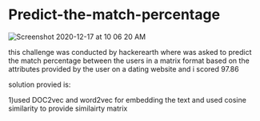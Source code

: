 # Predict-the-match-percentage
![Screenshot 2020-12-17 at 10 06 20 AM](https://user-images.githubusercontent.com/32381770/103194286-2dfab000-4905-11eb-8241-c0637e60f002.png)

this challenge was conducted by hackerearth where was asked to predict the match percentage between the users in a matrix format based on the attributes provided by the user on a dating website and i scored 97.86
<p>solution provied is:</p>
<p>
1)used DOC2vec and word2vec for embedding the text and used cosine similarity to provide similairty matrix</p>
